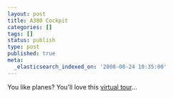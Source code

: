 ```yaml
---
layout: post
title: A380 Cockpit
categories: []
tags: []
status: publish
type: post
published: true
meta:
  _elasticsearch_indexed_on: '2008-08-24 10:35:00'
---
```

<p>You like planes? You&#039;ll love this <a href="http://www.gillesvidal.com/blogpano/cockpit1.htm">virtual tour</a>...</p>
